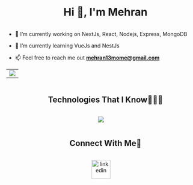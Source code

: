 <!--h1 without bottom border-->
<div id="user-content-toc">
  <ul align="center">
    <summary><h1 style="display: inline-block">Hi 👋, I'm Mehran</h1></summary>
  </ul>
</div>

<!--Intro start-->
- 🔭 I’m currently working on NextJs, React, Nodejs, Express, MongoDB

- 🌱 I’m currently learning VueJs and NestJs

- 📫 Feel free to reach me out **mehran13mome@gmail.com**
<!--Intro end-->


<!--- stats & Trophy (start) -->
<p align="center">
  <!--- stats (start) -->
<table align="start">
<tr border="none">
<td width="100%" align="start">
  <img  align="center"  src="https://github-readme-stats.anuraghazra1.vercel.app/api/top-langs/?username=mehran-mm26&theme=dark&hide_border=false&no-bg=true&no-frame=true&langs_count=10"/>
  </td>
</tr>
</table>
<!--- stats (end) -->

</p>        
<!--- stats (end) -->


<!--h1 without bottom border-->
<div id="user-content-toc">
  <ul align="center">
    <summary><h2 style="display: inline-block">Technologies That I Know👨🏻‍💻</h2></summary>
  </ul>
</div>
<!--tech stack icons-->
<p align="center">
  <a href="https://skillicons.dev">
    <img src="https://skillicons.dev/icons?i=nextjs,react,redux,ts,js,nodejs,express,prisma,git,css,html,docker,postgres,redis,github,java,mongodb,tailwind&perline=14" />
  </a>
</p>


<!-- Connect with me -->
<!--h2 without bottom border-->
<div id="user-content-toc">
  <ul align="center">
    <summary><h2 style="display: inline-block">Connect With Me🤝</h2></summary>
  </ul>
</div>

<!--icons and links-->
<p align="center">
<a href="https://ir.linkedin.com/in/mehran-mahmoudkhani-616a61139" target="blank"><img align="center" src="https://user-images.githubusercontent.com/88904952/234979284-68c11d7f-1acc-4f0c-ac78-044e1037d7b0.png" alt="linkedin" height="50" width="50" /></a> 
</p>
